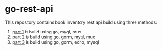 # go-rest-api

This repository contains book inventory rest api build using three methods:
1. [part 1](https://github.com/Sid1608/go-rest-api/tree/master/book-inventory-rest-api-part1) is build using go, myql, mux
2. [part 2](https://github.com/Sid1608/go-rest-api/tree/master/book-inventory-rest-api-part2) is build using go, gorm, myql, mux
3. [part 3](https://github.com/Sid1608/go-rest-api/tree/master/book-inventory-rest-api-part3) is build using go, gorm, echo, mysql


